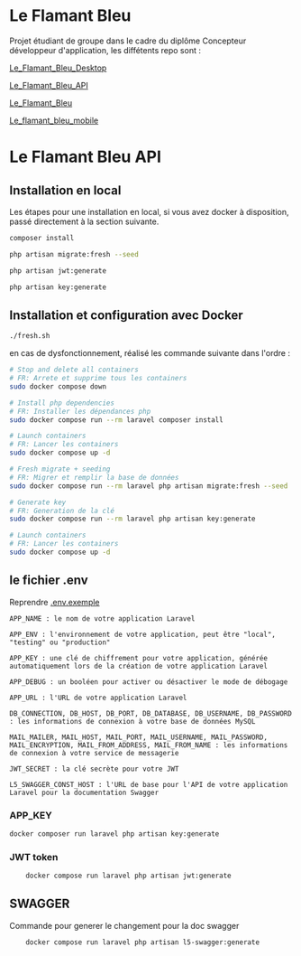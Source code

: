 # Le Flamant Bleu

Projet étudiant de groupe dans le cadre du diplôme Concepteur développeur d'application, les diffétents repo sont : 

[Le_Flamant_Bleu_Desktop](https://github.com/AezardSR/Le_Flamant_Bleu_Desktop)

[Le_Flamant_Bleu_API](https://github.com/AezardSR/Le_Flamant_Bleu_API)

[Le_Flamant_Bleu](https://github.com/AezardSR/Le_Flamant_Bleu)

[Le_flamant_bleu_mobile](https://github.com/AezardSR/Le_flamant_bleu_mobile)

# Le Flamant Bleu API
## Installation en local
Les étapes pour une installation en local, si vous avez docker à disposition, passé directement à la section suivante.

```bash
composer install 
```
```bash
php artisan migrate:fresh --seed  
```
```bash
php artisan jwt:generate
```
```bash
php artisan key:generate 
```

## Installation et configuration avec Docker

```bash
./fresh.sh
```
en cas de dysfonctionnement, réalisé les commande suivante dans l'ordre :

```bash
# Stop and delete all containers
# FR: Arrete et supprime tous les containers
sudo docker compose down 

# Install php dependencies
# FR: Installer les dépendances php
sudo docker compose run --rm laravel composer install 

# Launch containers
# FR: Lancer les containers
sudo docker compose up -d 

# Fresh migrate + seeding
# FR: Migrer et remplir la base de données
sudo docker compose run --rm laravel php artisan migrate:fresh --seed 

# Generate key
# FR: Generation de la clé
sudo docker compose run --rm laravel php artisan key:generate 

# Launch containers
# FR: Lancer les containers
sudo docker compose up -d 

```
## le fichier .env

Reprendre [.env.exemple](https://github.com/AezardSR/Le_Flamant_Bleu_API/blob/dev/.env.example)

```env
APP_NAME : le nom de votre application Laravel

APP_ENV : l'environnement de votre application, peut être "local", "testing" ou "production"

APP_KEY : une clé de chiffrement pour votre application, générée automatiquement lors de la création de votre application Laravel

APP_DEBUG : un booléen pour activer ou désactiver le mode de débogage

APP_URL : l'URL de votre application Laravel

DB_CONNECTION, DB_HOST, DB_PORT, DB_DATABASE, DB_USERNAME, DB_PASSWORD : les informations de connexion à votre base de données MySQL

MAIL_MAILER, MAIL_HOST, MAIL_PORT, MAIL_USERNAME, MAIL_PASSWORD, MAIL_ENCRYPTION, MAIL_FROM_ADDRESS, MAIL_FROM_NAME : les informations de connexion à votre service de messagerie

JWT_SECRET : la clé secrète pour votre JWT

L5_SWAGGER_CONST_HOST : l'URL de base pour l'API de votre application Laravel pour la documentation Swagger
```
### APP_KEY

```bash
docker composer run laravel php artisan key:generate
```

### JWT token

```bash
    docker compose run laravel php artisan jwt:generate
```

## SWAGGER 

Commande pour generer le changement pour la doc swagger

```bash
    docker compose run laravel php artisan l5-swagger:generate
```

